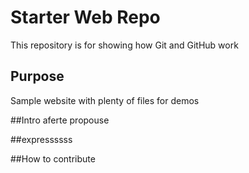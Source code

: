 # Starter Web Repo

This repository is for showing how Git and GitHub work

## Purpose

Sample website with plenty of files for demos

##Intro aferte propouse

##expressssss

##How to contribute

